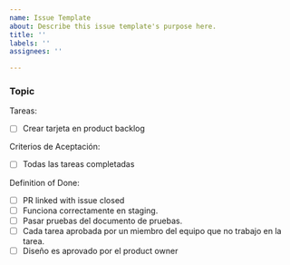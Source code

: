 ```yaml
---
name: Issue Template
about: Describe this issue template's purpose here.
title: ''
labels: ''
assignees: ''

---
```


### Topic


Tareas:
- [ ] Crear tarjeta en product backlog

Criterios de Aceptación:
- [ ] Todas las tareas completadas

Definition of Done:
- [ ] PR linked with issue closed 
- [ ] Funciona correctamente en staging.
- [ ] Pasar pruebas del documento de pruebas.
- [ ] Cada tarea aprobada por un miembro del equipo que no trabajo en la tarea.
- [ ] Diseño es aprovado por el product owner
